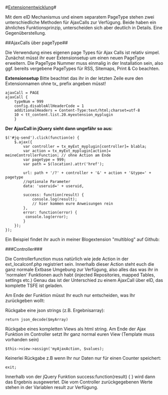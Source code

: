 #[Extensionentwicklung](0100%20Index.markdown)#

Mit dem eID Mechanismus und einem separatem PageType stehen zwei unterschiedliche Methoden für AjaxCalls zur Verfügung. 
Beide haben ein ähnliches Funktionsprinzip, unterscheiden sich aber deutlich in Details. Eine Gegenüberstellung.


##AjaxCalls über pageType##

Die Verwendung eines eigenen page Types für Ajax Calls ist relativ simpel. Zunächst müsst ihr euer Extensionsetup um einen neuen PageType erweitern. Die PageType Nummer muss einmalig in der Installation sein, also ggf. bereits vergebene PageTypes für RSS, Sitemaps, Print & Co beachten. 

**Extensionsetup**
Bitte beachtet das ihr in der letzten Zeile eure den Extensionnamen ohne tx_ prefix angeben müsst!

````
ajaxCall = PAGE
ajaxCall {
    typeNum = 999
    config.disableAllHeaderCode = 1
    additionalHeaders = Content-Type:text/html;charset=utf-8
    10 < tt_content.list.20.myextension_myplugin
    }
````
    

**Der AjaxCall in jQuery sieht dann ungefähr so aus:**

````
$('#jq-send').click(function(e) {
    $.ajax({
        var controller = tx_myExt_myplugin[controller]= blabla;
        var action = tx_myExt_myplugin[action]= meineControllerFunction; // ohne Action am Ende
        var pagetype = 999;
        var path = $(location).attr('href');
        
        url: path + '/?' + controller + '&' + action + '&type=' + pagetype
        //optionale Parameter
        data: 'useruid=' + useruid,
        
        success: function(result) {
            console.log(result);
            // hier kommen eure Anweisungen rein
        },
        error: function(error) {
         console.log(error);
        }
    });
});
````
 Ein Beispiel findet ihr auch in meiner Blogextension "multiblog" auf Github: 
 
###Controller###
 
Die Controllerfunction muss natürlich wie jede Action in der ext_localconf.php registriert sein. Innerhalb dieser Action steht euch die ganz normale Extbase Umgebung zur Verfügung, also alles das was ihr in 'normalen' Funktionen auch habt (injected Repositories, mapped Tables, settings etc.) Genau das ist der Unterschied zu einem AjaxCall über eID, das komplette TSFE ist geladen.
 
Am Ende der Funktion müsst Ihr euch nur entscheiden, was Ihr zurückgeben wollt:

Rückgabe eine json strings (z.B. Ergebnisarray):

    return json_decode($myArray)


Rückgabe eines kompletten Views als html string.
Am Ende der Ajax Funktion im Controller setzt Ihr ganz normal euren View (Template muss vorhanden sein)

    $this->view->assign('myAjaxAction, $values);
    
Keinerlei Rückgabe
z.B wenn Ihr nur Daten nur für einen Counter speichert:
    
    exit;
    
    
Innerhalb von der jQuery Funktion success:function(result) { } wird dann das Ergebnis ausgewertet. Die vom Controller  zurückgegebenen Werte stehen in der Variablen result zur Verfügung.
